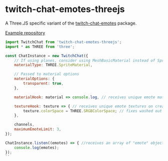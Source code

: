 # twitch-chat-emotes-threejs
A Three.JS specific variant of the [twitch-chat-emotes](https://github.com/CalebBabin/twitch-chat-emotes) package.

[Example repository](https://github.com/moonscreens/intro-example-threejs)

```js
import TwitchChat from 'twitch-chat-emotes-threejs';
import * as THREE from 'three';

const ChatInstance = new TwitchChat({
	// If using planes, consider using MeshBasicMaterial instead of SpriteMaterial
	materialType: THREE.SpriteMaterial,

	// Passed to material options
	materialOptions: {
		transparent: true,
	},

	materialHook: material => console.log, // receives unique emote materials on creation

	textureHook: texture => { // receives unique emote textures on creation
		texture.colorSpace = THREE.SRGBColorSpace; // fixes washed out colors
	},

	channels,
	maximumEmoteLimit: 3,
});

ChatInstance.listen((emotes) => { //receives an array of "emote" objects, THREE.js material is within emotes[i].material
	console.log(emotes);
});
``
